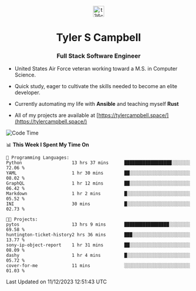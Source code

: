 <p align="center">
<a href="https://www.linkedin.com/in/t36campbell" target="blank"><img align="center" src="https://ik.imagekit.io/t36campbell/Portfolio/linkedin.png.original_m8bbGgPh6.png" alt="t36campbell" height="30" width="30" /></a>
</p>
<h1 align="center">Tyler S Campbell</h1>
<h3 align="center">Full Stack Software Engineer</h3>

* United States Air Force veteran working toward a M.S. in Computer Science.

* Quick study, eager to cultivate the skills needed to become an elite developer.

* Currently automating my life with **Ansible** and teaching myself **Rust**

* All of my projects are available at [https://tylercampbell.space/](https://tylercampbell.space/)

<!--START_SECTION:waka-->
![Code Time](http://img.shields.io/badge/Code%20Time-3%2C028%20hrs%209%20mins-blue)

📊 **This Week I Spent My Time On** 

```text
💬 Programming Languages: 
Python                   13 hrs 37 mins      ██████████████████░░░░░░░   72.06 % 
YAML                     1 hr 30 mins        ██░░░░░░░░░░░░░░░░░░░░░░░   08.02 % 
GraphQL                  1 hr 12 mins        ██░░░░░░░░░░░░░░░░░░░░░░░   06.42 % 
Markdown                 1 hr 2 mins         █░░░░░░░░░░░░░░░░░░░░░░░░   05.52 % 
INI                      30 mins             █░░░░░░░░░░░░░░░░░░░░░░░░   02.73 % 

🐱‍💻 Projects: 
pytos                    13 hrs 9 mins       █████████████████░░░░░░░░   69.58 % 
huntington-ticket-history2 hrs 36 mins       ███░░░░░░░░░░░░░░░░░░░░░░   13.77 % 
sony-ip-object-report    1 hr 31 mins        ██░░░░░░░░░░░░░░░░░░░░░░░   08.09 % 
dashy                    1 hr 4 mins         █░░░░░░░░░░░░░░░░░░░░░░░░   05.72 % 
cover-for-me             11 mins             ░░░░░░░░░░░░░░░░░░░░░░░░░   01.03 % 
```


 Last Updated on 11/12/2023 12:51:43 UTC
<!--END_SECTION:waka-->
